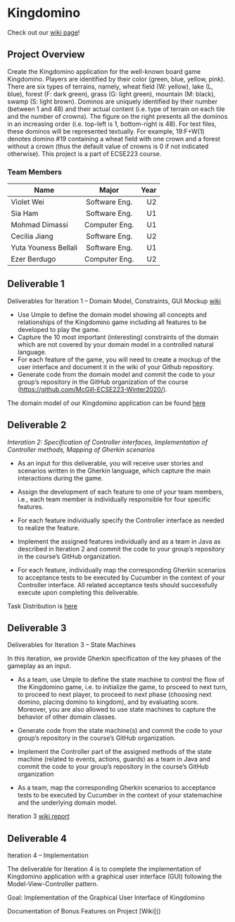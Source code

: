 # Kingdomino

Check out our [wiki page](https://github.com/McGill-ECSE223-Winter2020/ecse223-group-project-04/wiki)!

## Project Overview

Create the Kingdomino application for the well-known board game Kingdomino.
Players are identified by their color (green, blue, yellow, pink).
There are six types of terrains, namely, wheat field (W: yellow), lake (L, blue),
forest (F: dark green), grass (G: light green), mountain (M: black), swamp (S: light brown).
Dominos are uniquely identified by their number (between 1 and 48) and their actual content
(i.e. type of terrain on each tile and the number of crowns).
The figure on the right presents all the dominos in an increasing order (i.e. top-left is 1, bottom-right is 48).
For test files, these dominos will be represented textually.
For example, 19:F+W(1) denotes domino #19 containing a wheat field with one crown and a
forest without a crown (thus the default value of crowns is 0 if not indicated otherwise). This project is a part of ECSE223 course.

### Team Members

| Name          | Major         | Year  |
| ------------- |:-------------:| -----:|
| Violet Wei    | Software Eng. |  U2   |
| Sia Ham       | Software Eng. |  U1   |
| Mohmad Dimassi| Computer Eng. |  U1   |
| Cecilia Jiang | Software Eng. |  U2   |
| Yuta Youness Bellali | Software Eng.  |  U1   |
| Ezer Berdugo | Computer Eng. |  U2   |

## Deliverable 1

Deliverables for Iteration 1 – Domain Model, Constraints, GUI Mockup [wiki](https://github.com/McGill-ECSE223-Winter2020/ecse223-group-project-04/wiki/Iteration-1)
- Use Umple to define the domain model showing all concepts and relationships of the
Kingdomino game including all features to be developed to play the game.
- Capture the 10 most important (interesting) constraints of the domain which are not covered by
your domain model in a controlled natural language.
- For each feature of the game, you will need to create a mockup of the user interface and
document it in the wiki of your Github repository.
- Generate code from the domain model and commit the code to your group’s repository in the
GitHub organization of the course (https://github.com/McGill-ECSE223-Winter2020/).

The domain model of our Kingdomino application can be found [here](https://github.com/McGill-ECSE223-Winter2020/ecse223-group-project-04/wiki/Domain-Model)

## Deliverable 2

*Interation 2: Specification of Controller interfaces, Implementation of Controller methods, Mapping
of Gherkin scenarios*

- As an input for this deliverable, you will receive user stories and scenarios written in the Gherkin
language, which capture the main interactions during the game.

- Assign the development of each feature to one of your team members, i.e., each team member
is individually responsible for four specific features.

- For each feature individually specify the Controller interface as needed to realize the feature.

- Implement the assigned features individually and as a team in Java as described in Iteration 2 and
commit the code to your group’s repository in the course’s GitHub organization.

- For each feature, individually map the corresponding Gherkin scenarios to acceptance tests to be
executed by Cucumber in the context of your Controller interface. All related acceptance tests
should successfully execute upon completing this deliverable.

Task Distribution is [here](https://drive.google.com/file/d/1FD2QnrGVEYC0vFBRpd7bsMtF4bkYY99A/view?fbclid=IwAR3HEj7ky-GXBVtZjpR7rJ2VKfPiTyUR-qVcHd9w07a81Plvxs6fXHJQSwI)

## Deliverable 3
Deliverables for Iteration 3 – State Machines 

In this iteration, we provide Gherkin specification of the key phases of the gameplay as an input.

- As a team, use Umple to define the state machine to control the flow of the Kingdomino game, i.e. to initialize the game, to proceed to next turn, to proceed to next player, to proceed to next phase (choosing next domino, placing domino to kingdom), and by evaluating score. 
Moreover, you are also allowed to use state machines to capture the behavior of other domain classes.

- Generate code from the state machine(s) and commit the code to your group’s repository in the
course’s GitHub organization.

- Implement the Controller part of the assigned methods of the state machine (related to events,
actions, guards) as a team in Java and commit the code to your group’s repository in the course’s
GitHub organization

- As a team, map the corresponding Gherkin scenarios to acceptance tests to be executed by
Cucumber in the context of your statemachine and the underlying domain model. 

Iteration 3 [wiki report](https://github.com/McGill-ECSE223-Winter2020/ecse223-group-project-04/wiki/Iteration-3-Report)

## Deliverable 4
Iteration 4 – Implementation

The deliverable for Iteration 4 is to complete the implementation of Kingdomino application with a
graphical user interface (GUI) following the Model-View-Controller pattern. 

Goal: Implementation of the Graphical User Interface of Kingdomino

Documentation of Bonus Features on Project [Wiki[()
